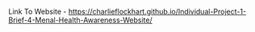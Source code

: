 Link To Website - https://charlieflockhart.github.io/Individual-Project-1-Brief-4-Menal-Health-Awareness-Website/
